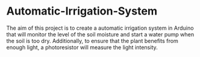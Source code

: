 # Automatic-Irrigation-System
The aim of this project is to create a automatic irrigation system in Arduino that will monitor the level of the soil moisture and start a water pump when the soil is too dry. Additionally, to ensure that the plant benefits from enough light,  a photoresistor will measure the light intensity.
